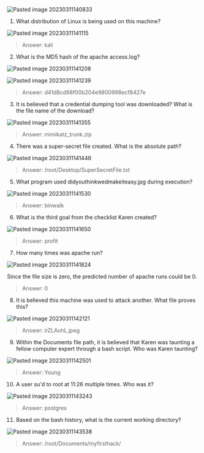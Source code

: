 ![Pasted image 20230311140833](https://user-images.githubusercontent.com/107832241/224471866-94ab353b-af76-41a1-bc58-68df969b43db.png)

1. What distribution of Linux is being used on this machine?

![Pasted image 20230311141115](https://user-images.githubusercontent.com/107832241/224471872-5b1ceca3-939c-4b5e-9739-0ace847f341a.png)

>Answer: kali

2. What is the MD5 hash of the apache access.log?

![Pasted image 20230311141208](https://user-images.githubusercontent.com/107832241/224471875-eae29fd4-df0f-4711-9744-ee017c196bda.png)

![Pasted image 20230311141239](https://user-images.githubusercontent.com/107832241/224471877-55f26d61-719a-4f0a-90dc-bf8c0ba0f9bd.png)

>Answer: d41d8cd98f00b204e9800998ecf8427e

3. It is believed that a credential dumping tool was downloaded? What is the file name of the download?

![Pasted image 20230311141355](https://user-images.githubusercontent.com/107832241/224471882-a8410cc8-5c5a-4d8c-b231-16b52dbd7137.png)

>Answer: mimikatz_trunk.zip

4. There was a super-secret file created. What is the absolute path?

![Pasted image 20230311141446](https://user-images.githubusercontent.com/107832241/224471891-15bf4fa9-ef58-4e94-9c2b-b7eff420779b.png)

>Answer: /root/Desktop/SuperSecretFile.txt

5. What program used didyouthinkwedmakeiteasy.jpg during execution?

![Pasted image 20230311141530](https://user-images.githubusercontent.com/107832241/224471896-30716c68-1b86-41f4-b683-5ec326913d67.png)

>Answer: binwalk

6. What is the third goal from the checklist Karen created?

![Pasted image 20230311141650](https://user-images.githubusercontent.com/107832241/224471899-4acf0dbf-e96f-487f-a5f4-5e5f96d14f0e.png)

>Answer: profit

7. How many times was apache run?

![Pasted image 20230311141824](https://user-images.githubusercontent.com/107832241/224471904-8283305a-3ebe-4df0-b5f2-f08af1d7c05d.png)

Since the file size is zero, the predicted number of apache runs could be 0.

>Answer: 0

8. It is believed this machine was used to attack another. What file proves this?

![Pasted image 20230311142121](https://user-images.githubusercontent.com/107832241/224471906-a025bae8-deeb-4ad9-9140-62e650a97ada.png)

>Answer: irZLAohL.jpeg

9. Within the Documents file path, it is believed that Karen was taunting a fellow computer expert through a bash script. Who was Karen taunting?

![Pasted image 20230311142501](https://user-images.githubusercontent.com/107832241/224471909-15a09bb3-34e5-4398-ab32-f769fec4a29f.png)

>Answer: Young

10. A user su'd to root at 11:26 multiple times. Who was it?

![Pasted image 20230311143243](https://user-images.githubusercontent.com/107832241/224471936-cb0ee9b4-c91b-4f52-a931-d999079580aa.png)

>Answer: postgres

11. Based on the bash history, what is the current working directory?

![Pasted image 20230311143538](https://user-images.githubusercontent.com/107832241/224471941-453c37ae-d627-4ca1-a35f-9a5c53cef8ed.png)

>Answer: /root/Documents/myfirsthack/